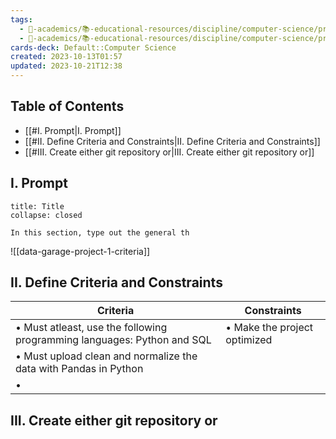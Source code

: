 ```yaml
---
tags:
  - 🔴-academics/📚-educational-resources/discipline/computer-science/programming-language/python
  - 🔴-academics/📚-educational-resources/discipline/computer-science/programming-language/sql
cards-deck: Default::Computer Science
created: 2023-10-13T01:57
updated: 2023-10-21T12:38
---
```


## Table of Contents

- [[#I. Prompt|I. Prompt]]
- [[#II. Define Criteria and Constraints|II. Define Criteria and Constraints]]
- [[#III. Create either git repository or|III. Create either git repository or]]


## I. Prompt

```ad-info
title: Title
collapse: closed

In this section, type out the general th
```

![[data-garage-project-1-criteria]]

## II. Define Criteria and Constraints

| Criteria                                                                | Constraints                  |
| ----------------------------------------------------------------------- | ---------------------------- |
| • Must atleast, use the following programming languages: Python and SQL | • Make the project optimized |
| • Must upload clean and normalize the data with Pandas in Python                    |                              |
| •                                                                        |                              |

## III. Create either git repository or

